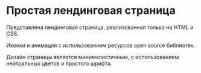 # Простая лендинговая страница

Представлена лендинговая страница, реализованная только на HTML и CSS.

Иконки и анимация с использованием ресурсов open source библиотек.

Дизайн страницы является минималистичным, с использованием нейтральных цветов и простого шрифта.